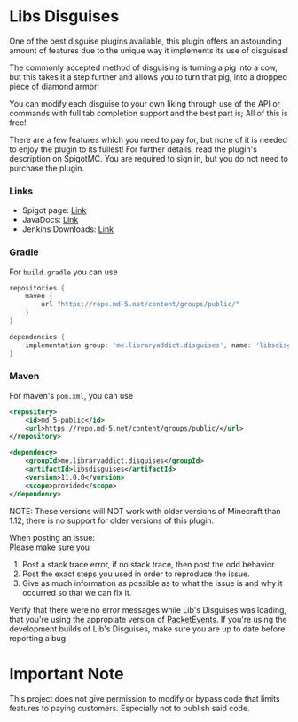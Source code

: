 Libs Disguises
=============

One of the best disguise plugins available, this plugin offers an astounding amount of features due to the unique way it implements its use of disguises!

The commonly accepted method of disguising is turning a pig into a cow, but this takes it a step further and allows you to turn that pig, into a dropped piece of diamond armor!

You can modify each disguise to your own liking through use of the API or commands with full tab completion support and the best part is; All of this is free!

There are a few features which you need to pay for, but none of it is needed to enjoy the plugin to its fullest! For further details, read the plugin's description on SpigotMC. You are required to sign in, but you do not need to purchase the plugin.

### Links
* Spigot page: <a href="https://www.spigotmc.org/resources/32453/">Link</a>
* JavaDocs: <a href="https://libraryaddict.github.io/LibsDisguises/javadoc/">Link</a>
* Jenkins Downloads: <a href="https://ci.md-5.net/job/LibsDisguises/">Link</a>

### Gradle

For `build.gradle` you can use

```groovy
repositories {
    maven {
        url "https://repo.md-5.net/content/groups/public/"
    }
}

dependencies {
    implementation group: 'me.libraryaddict.disguises', name: 'libsdisguises', version: '11.0.0'
}
```

### Maven

For maven's `pom.xml`, you can use

```xml
<repository>
    <id>md_5-public</id>
    <url>https://repo.md-5.net/content/groups/public/</url>
</repository>

<dependency>
    <groupId>me.libraryaddict.disguises</groupId>
    <artifactId>libsdisguises</artifactId>
    <version>11.0.0</version>
    <scope>provided</scope>
</dependency>
```

NOTE: These versions will NOT work with older versions of Minecraft than 1.12, there is no support for older versions of this plugin.

When posting an issue:<br>
Please make sure you<br>
1) Post a stack trace error, if no stack trace, then post the odd behavior<br>
2) Post the exact steps you used in order to reproduce the issue.<br>
3) Give as much information as possible as to what the issue is and why it occurred so that we can fix it.<br>

Verify that there were no error messages while Lib's Disguises was loading, that you're using the appropiate version of <a href="https://www.spigotmc.org/resources/packetevents-api.80279/">PacketEvents</a>.
If you're using the development builds of Lib's Disguises, make sure you are up to date before reporting a bug.

Important Note
=============

This project does not give permission to modify or bypass code that limits features to paying customers.
Especially not to publish said code.